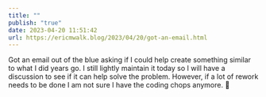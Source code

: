 ```yaml
---
title: ""
publish: "true"
date: 2023-04-20 11:51:42
url: https://ericmwalk.blog/2023/04/20/got-an-email.html
---
```

Got an email out of the blue asking if I could help create something similar to what I did years go. I still lightly maintain it today so I will have a discussion to see if it can help solve the problem. However, if a lot of rework needs to be done I am not sure I have the coding chops anymore. 🤔